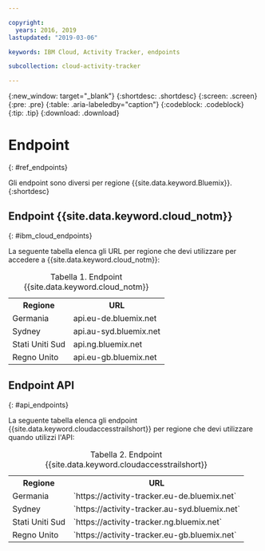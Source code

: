 ```yaml
---

copyright:
  years: 2016, 2019
lastupdated: "2019-03-06"

keywords: IBM Cloud, Activity Tracker, endpoints

subcollection: cloud-activity-tracker

---
```


{:new_window: target="_blank"}
{:shortdesc: .shortdesc}
{:screen: .screen}
{:pre: .pre}
{:table: .aria-labeledby="caption"}
{:codeblock: .codeblock}
{:tip: .tip}
{:download: .download}



# Endpoint
{: #ref_endpoints}

Gli endpoint sono diversi per regione {{site.data.keyword.Bluemix}}.
{:shortdesc}

## Endpoint {{site.data.keyword.cloud_notm}}
{: #ibm_cloud_endpoints}

La seguente tabella elenca gli URL per regione che devi utilizzare per accedere a {{site.data.keyword.cloud_notm}}:
	
<table>
	<caption>Tabella 1. Endpoint {{site.data.keyword.cloud_notm}}</caption>
	<tr>
	  <th>Regione</th>
	  <th>URL</th>
	</tr>
	<tr>
	  <td>Germania</td>
	  <td>api.eu-de.bluemix.net</td>
	</tr>
	<tr>
	  <td>Sydney</td>
	  <td>api.au-syd.bluemix.net</td>
	</tr>
	<tr>
	  <td>Stati Uniti Sud</td>
	  <td>api.ng.bluemix.net</td>
	</tr>
	<tr>
	  <td>Regno Unito</td>
	  <td>api.eu-gb.bluemix.net</td>
	</tr>
</table>


## Endpoint API
{: #api_endpoints}

La seguente tabella elenca gli endpoint {{site.data.keyword.cloudaccesstrailshort}} per regione che devi utilizzare quando utilizzi l'API:
	
<table>
	<caption>Tabella 2. Endpoint {{site.data.keyword.cloudaccesstrailshort}}</caption>
	<tr>
	  <th>Regione</th>
	  <th>URL</th>
	</tr>
	<tr>
	  <td>Germania</td>
	  <td>`https://activity-tracker.eu-de.bluemix.net`</td>
	</tr>
	<tr>
	  <td>Sydney</td>
	  <td>`https://activity-tracker.au-syd.bluemix.net`</td>
	</tr>
	<tr>
	  <td>Stati Uniti Sud</td>
	  <td>`https://activity-tracker.ng.bluemix.net`</td>
	</tr>
	<tr>
	  <td>Regno Unito</td>
	  <td>`https://activity-tracker.eu-gb.bluemix.net`</td>
	</tr>
</table>


